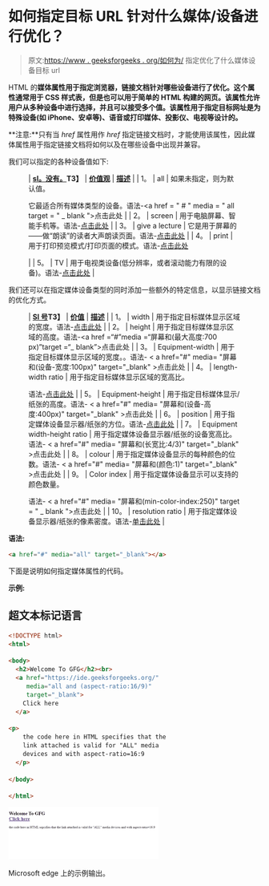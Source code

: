 # 如何指定目标 URL 针对什么媒体/设备进行优化？

> 原文:[https://www . geeksforgeeks . org/如何为/](https://www.geeksforgeeks.org/how-to-specify-what-media-device-the-target-url-is-optimized-for/) 指定优化了什么媒体设备目标 url

HTML 的**媒体属性用于指定浏览器，链接文档针对哪些设备进行了优化。这个属性通常用于 CSS 样式表，但是也可以用于简单的 HTML 构建的网页。该属性允许用户从多种设备中进行选择，并且可以接受多个值。该属性用于指定目标网址是为特殊设备(如 iPhone、安卓等)、语音或打印媒体、投影仪、电视等设计的。**

**注意:**只有当 *href* 属性用作 *href* 指定链接文档时，才能使用该属性，因此媒体属性用于指定链接文档将如何以及在哪些设备中出现并兼容。

我们可以指定的各种设备值如下:

<figure class="table">

| **<u>sl。没有。</u>T3】** | **<u>价值观</u>** | **<u>描述</u>** |
| 1。 | all | 如果未指定，则为默认值。

它最适合所有媒体类型的设备。语法-<a href = " # " media = " all target = " _ blank ">点击此处</a> |
| 2。 | screen | 用于电脑屏幕、智能手机等。语法-<a href = " # " media = " screen " target = " _ blank ">点击此处</a> |
| 3。 | give a lecture | 它是用于屏幕的——做“朗读”的读者大声朗读页面。语法-<a href = " # " media = " speech " target = " _ blank ">点击此处</a> |
| 4。 | print | 用于打印预览模式/打印页面的模式。语法-<a href = " # " media = " print " target = " _ blank ">点击此处</a>

 |
| 5。 | TV | 用于电视类设备(低分辨率，或者滚动能力有限的设备)。语法-<a href = " # " media = " TV " target = " _ blank ">点击此处</a> |

</figure>

我们还可以在指定媒体设备类型的同时添加一些额外的特定信息，以显示链接文档的优化方式。

<figure class="table">

| **<u>Sl 号</u>T3】** | **<u>价值</u>** | **<u>描述</u>** |
| 1。 | width | 用于指定目标媒体显示区域的宽度。语法-<a href = " # " media = " screen and(min-width:100px)" target = " _ blank ">点击此处</a> |
| 2。 | height | 用于指定目标媒体显示区域的高度。语法-<a href =“#”media =“屏幕和(最大高度:700 px)”target =“_ blank”>点击此处</a> |
| 3。 | Equipment-width | 用于指定目标媒体显示区域的宽度。。语法- < a href="#" media= "屏幕和(设备-宽度:100px)" target="_blank" >点击此处</a> |
| 4。 | length-width ratio | 用于指定目标媒体显示区域的宽高比。

语法-<a href = " # " media = " screen and(长宽比:4/3)" target="_blank" >点击此处</a> |
| 5。 | Equipment-height | 用于指定目标媒体显示/纸张的高度。语法- < a href="#" media= "屏幕和(设备-高度:400px)" target="_blank" >点击此处</a> |
| 6。 | position | 用于指定媒体设备显示器/纸张的方位。语法-<a href = " # " media = " all and(orientation:landscape)" target = " _ blank ">点击此处</a> |
| 7。 | Equipment width-height ratio | 用于指定媒体设备显示器/纸张的设备宽高比。语法- < a href="#" media= "屏幕和(长宽比:4/3)" target="_blank" >点击此处</a> |
| 8。 | colour | 用于指定媒体设备显示的每种颜色的位数。语法- < a href="#" media= "屏幕和(颜色:1)" target="_blank" >点击此处</a> |
| 9。 | Color index | 用于指定媒体设备显示可以支持的颜色数量。

语法- < a href="#" media= "屏幕和(min-color-index:250)" target = " _ blank ">点击此处</a> |
| 10。 | resolution ratio | 用于指定媒体设备显示器/纸张的像素密度。语法-<a href = " # " media = " print and(resolution:400 dpi)" target = " _ blank ">单击此处</a> |

</figure>

**语法:**

```html
<a href="#" media="all" target="_blank"></a>
```

下面是说明如何指定媒体属性的代码。

**示例:**

## 超文本标记语言

```html
<!DOCTYPE html>
<html>

<body>
  <h2>Welcome To GFG</h2><br>
  <a href="https://ide.geeksforgeeks.org/"
     media="all and (aspect-ratio:16/9)"
     target="_blank">
    Click here
  </a>

<p>
    the code here in HTML specifies that the
    link attached is valid for "ALL" media
    devices and with aspect-ratio=16:9
  </p>

</body>

</html>
```

![Sample Output](img/0226c2b6ff7289a8ca3a04a9f3941183.png)

Microsoft edge 上的示例输出。